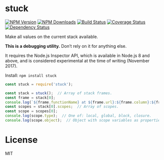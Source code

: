 stuck
==============

[![NPM Version](https://img.shields.io/npm/v/stuck.svg?style=flat)](https://npmjs.org/package/stuck)
[![NPM Downloads](https://img.shields.io/npm/dm/stuck.svg?style=flat)](https://npmjs.org/package/stuck)
[![Build Status](https://travis-ci.org/addaleax/stuck.svg?style=flat&branch=master)](https://travis-ci.org/addaleax/stuck?branch=master)
[![Coverage Status](https://coveralls.io/repos/addaleax/stuck/badge.svg?branch=master)](https://coveralls.io/r/addaleax/stuck?branch=master)
[![Dependency Status](https://david-dm.org/addaleax/stuck.svg?style=flat)](https://david-dm.org/addaleax/stuck)

Make all values on the current stack available.

**This is a debugging utility.** Don’t rely on it for anything else.

It requires the Node.js Inspector API, which is available in Node.js 8 and
above, and is considered experimental at the time of writing (November 2017).

Install:
`npm install stuck`

```js
const stuck = require('stuck');

const stack = stuck();  // Array of stack frames.
const frame = stack[0];
console.log(`${frame.functionName} at ${frame.url}:${frame.column}:${frame.line}`);
const scopes = stack[0].scopes;  // Array of scopes.
const scope = scopes[0];
console.log(scope.type);  // One of: local, global, block, closure.
console.log(scope.object);  // Object with scope variables as properties.
```

License
=======

MIT
